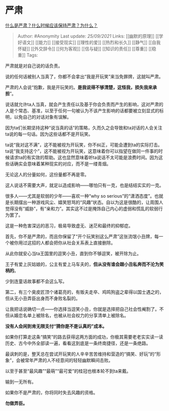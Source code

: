 # 严肃
[什么是严肃？什么时候应该保持严肃？为什么？](https://www.zhihu.com/question/488198433/answer/2132838646)

> Author: #Anonymity 
Last update: *25/09/2021* 
Links: [[幽默的原理]] [[学好语文]] [[能力]] [[接受现实]] [[理性的爱]] [[热烈和长久]] [[静气]] [[自我怀疑]] [[外交辞令]] [[何为客观]] [[信与疑]] [[知识的责任]] [[尊重]] [[稳重]]
Tags: 



严肃就是对自己说的话负责。

说的任何话被别人当真了，你都不会拿出“我是开玩笑”来当免罪牌，这就叫严肃。

严肃的人会说“抱歉，我是开玩笑的。**是我说得不够清楚，这怪我，损失我来承担**”。

说话就允许ta人当真，就会产生责任以及基于你会负责而产生的影响，这对严肃的人是个常态、基准，以至于任何一句被认为不该产生影响的话都要被立刻显式的标明，以免自己的对话对象有误解。

因为ta们长期坚持这种“说当真的话”的策略，久而久之会导致和ta对话的人会关注ta说的每一句话。因为这些话都不是开玩笑。

ta说“我对这不满”，这不能被视为开玩笑，你不纠正，可能会遭到ta的实际打击。ta说“我支持这个”，这不能被视为开玩笑，这意味着你可以指望在做同一件事的时候请求ta的有实效的帮助。这也显然意味着听ta说话不太可能是浪费时间。因为这些话确实会意味着某种现实的对应，而不是一缕青烟。

无论这人的分量如何，这份量都不再是零。

这人说话不需要大声，就足以造成影响——哪怕只有一克，也是结结实实的一克。

很多人——尤其是软弱的少年——喜欢一种“why so serious”的“潇洒态度”。也就是长期摆出一种游戏风尘、嬉笑怒骂的“风趣”状态。自以为这是很酷的，让周围人觉得没有“威胁”，有“亲和力”。其实这不过是掩饰自己内心的虚弱和慌乱的软弱行为罢了。

这是一种危害深远的恶习，极易导致虚无、迷茫和最终的抑郁症。

首先，你不是严肃的，而且你保留了“开个玩笑别这么严肃”这张流氓小丑牌，每一个被你用过这招的人都会把你从社会关系表上直接删除。

从此你就安心当ta王国里的逗笑小丑，直到你不够逗笑，被开除为止。

王子有爱上灰姑娘的，公主有爱上马车夫的，**但从没有谁会跟小丑私奔而不沦为笑柄的**。

少到连童话故事都不会这么写。

第二，有三个臭皮匠顶个诸葛亮的，有贩夫走卒、鸡鸣狗盗之辈得以国士遇之的，但从无小丑弄臣出身而不身败名裂的。

让我把话说确切一点——你选择当逗笑小丑，你就是选择把自己社会性阉割了。不但从婚恋名单上被除名，也被从社会权力的分享清单上被除名。

**没有人会闲到肯无限支付“猜你是不是认真的”成本。**

如果你打算走这条“搞笑”的路去获得这两方面的成功，你极其需要老老实实读一读历史、古今中外全部读一遍，看看这到底是一条终南捷径，还是一条绝路。

最讽刺的是，整天总在尝试开玩笑的人辛辛苦苦维持和营造的“搞笑、好玩”的“形象”，会被常年严肃的人不经意间的轻轻幽默瞬间击败。

以至于甚至“最风趣”“最萌”“最可爱”的桂冠也根本轮不到ta来戴。

输到一无所有。

如果你不是严肃的，你将同时失去风趣的资格。

**勿做弄臣。**

